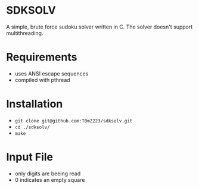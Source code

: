 # SDKSOLV
A simple, brute force sudoku solver written in C. The solver doesn't support multithreading.

# Requirements
- uses ANSI escape sequences
- compiled with pthread

# Installation
- `git clone git@github.com:T0m2223/sdksolv.git`
- `cd ./sdksolv/`
- `make`

# Input File
- only digits are beeing read
- 0 indicates an empty square
